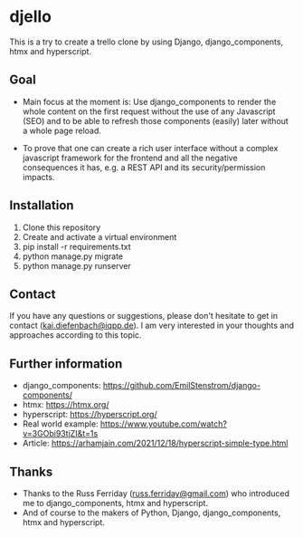 # djello
This is a try to create a trello clone by using Django, django_components, htmx and hyperscript.


## Goal
- Main focus at the moment is: Use django_components to render the whole content on the first request without the use of any Javascript (SEO) and to be able to refresh those components (easily) later without a whole page reload. 

- To prove that one can create a rich user interface without a complex javascript framework for the frontend and all the negative consequences it has, e.g. a REST API and its security/permission impacts. 

## Installation 
1. Clone this repository
2. Create and activate a virtual environment
3. pip install -r requirements.txt
4. python manage.py migrate
5. python manage.py runserver

## Contact
If you have any questions or suggestions, please don't hesitate to get in contact (kai.diefenbach@iqpp.de). I am very interested in your thoughts and approaches according to this topic.


## Further information
- django_components: https://github.com/EmilStenstrom/django-components/
- htmx: https://htmx.org/
- hyperscript: https://hyperscript.org/
- Real world example: https://www.youtube.com/watch?v=3GObi93tjZI&t=1s
- Article: https://arhamjain.com/2021/12/18/hyperscript-simple-type.html


## Thanks
- Thanks to the Russ Ferriday (russ.ferriday@gmail.com) who introduced me to django_components, htmx and hyperscript.
- And of course to the makers of Python, Django, django_components, htmx and hyperscript.
